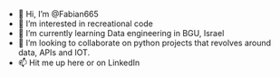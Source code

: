 - 👋 Hi, I’m @Fabian665
- 👀 I’m interested in recreational code
- 🌱 I’m currently learning Data engineering in BGU, Israel
- 💞️ I’m looking to collaborate on python projects that revolves around data, APIs and IOT.
- 📫 Hit me up here or on LinkedIn

<!---
Fabian665/Fabian665 is a ✨ special ✨ repository because its `README.md` (this file) appears on your GitHub profile.
You can click the Preview link to take a look at your changes.
--->
